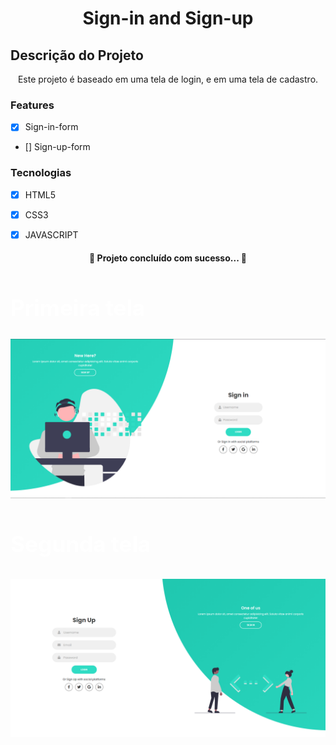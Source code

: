 <h1 align="center">Sign-in and Sign-up</h1>


## Descrição do Projeto
<p align="center">Este projeto é baseado em uma tela de login, e em uma tela de cadastro.</p>

### Features

- [x] Sign-in-form
- [] Sign-up-form


### Tecnologias

- [x] HTML5
- [x] CSS3
- [x] JAVASCRIPT



<h4 align="center"> 
	 🚀 Projeto concluído com sucesso... 🚀
</h4>


<h2 style="color: #fff; font-size: 2.2rem";>Primeira tela</h2>
<img src="img/img01.png">

<h3 style="color: #fff; font-size: 2.2rem";>Segunda tela</h3>
<img src="img/img02.png">
